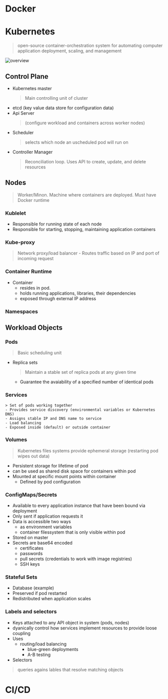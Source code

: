 # Docker

# Kubernetes
> open-source container-orchestration system for automating computer application deployment, scaling, and management

![overview](https://upload.wikimedia.org/wikipedia/commons/b/be/Kubernetes.png)

## **Control Plane**
- Kubernetes master 
    > Main controlling unit of cluster
- etcd (key value data store for configuration data)
- Api Server 
    > (configure workload and containers across worker nodes)
- Scheduler 
    > selects which node an uscheduled pod will run on 
- Controller Manager 
    >  Reconciliation loop.  Uses API to create, update, and delete resources
## Nodes
> Worker/Minon.  Machine where containers are deployed.  Must have Docker runtime
### Kublelet
  - Responsible for running state of each node
  - Responsible for starting, stopping, maintaining application containers
### Kube-proxy
  > Network proxy/load balancer
    - Routes traffic based on IP and port of incoming request
### Container Runtime
- Container
    - resides in pod.  
    - holds running applications, libraries, their dependencies
    - exposed through external IP address

### Namespaces

## Workload Objects
### Pods 
  >Basic scheduling unit 
- Replica sets
    > Maintain a stable set of replica pods at any given time
    - Guarantee the avaiability of a specified number of identical pods
### Services
    > Set of pods working together
    - Provides service discovery (environmental variables or Kubernetes DNS)
    - Assigns stable IP and DNS name to service
    - Load balancing
    - Exposed inside (default) or outside container
### Volumes
  > Kubernetes files systems provide ephemeral storage (restarting pod wipes out data)
  - Persistent storage for lifetime of pod
  - can be used as shared disk space for containers within pod
  - Mounted at specific mount points within container
    - Defined by pod configuration


### ConfigMaps/Secrets
  - Available to every application instance that have been bound via deployment
  - Only sent if application requests it
  - Data is accessible two ways
    - as environment variables
    - container filessystem that is only visible within pod
  - Stored on master
  - Secrets are base64 encoded
    - certificates 
    - passwords
    - pull secrets (credentials to work with image registries)
    - SSH keys
  
### Stateful Sets
- Database (example)   
- Preserved if pod restarted
- Redistributed when application scales

### Labels and selectors
- Keys attached to any API object in system (pods, nodes)
- dyanically control how services implement resources to provide loose coupling
- Uses
  - routing/load balancing
    - blue-green deployments
    - A-B testing
- Selectors
 > queries agains lables that resolve matching objects


# CI/CD

